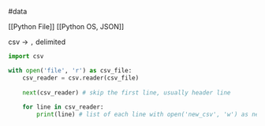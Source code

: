 #data 

[[Python File]]
[[Python OS, JSON]]

csv -> `,` delimited

``` python
import csv 

with open('file', 'r') as csv_file: 
	csv_reader = csv.reader(csv_file) 
	
	next(csv_reader) # skip the first line, usually header line 
	
	for line in csv_reader: 
		print(line) # list of each line with open('new_csv', 'w') as new file
```
